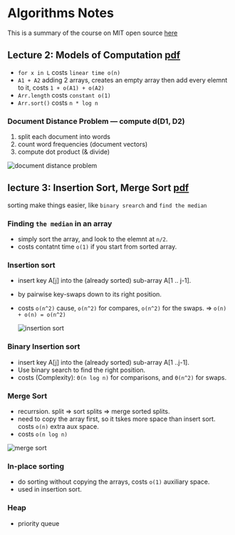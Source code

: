 # Algorithms Notes

This is a summary of the course on MIT open source [here](https://ocw.mit.edu/courses/electrical-engineering-and-computer-science/6-006-introduction-to-algorithms-fall-2011/)

## Lecture 2: Models of Computation [pdf](https://ocw.mit.edu/courses/electrical-engineering-and-computer-science/6-006-introduction-to-algorithms-fall-2011/lecture-videos/MIT6_006F11_lec02.pdf)

* `for x in L` costs `linear time o(n)`
* `A1 + A2` adding 2 arrays, creates an empty array then add every elemnt to it, costs `1 + o(A1) + o(A2)`
* `Arr.length` costs `constant o(1)`
* `Arr.sort()` costs `n * log n`

### Document Distance Problem — compute d\(D1, D2\)

1. split each document into words
2. count word frequencies \(document vectors\)
3. compute dot product \(& divide\)

![document distance problem](https://i.imgur.com/C5q06yd.png)

## lecture 3: Insertion Sort, Merge Sort [pdf](https://ocw.mit.edu/courses/electrical-engineering-and-computer-science/6-006-introduction-to-algorithms-fall-2011/lecture-videos/MIT6_006F11_lec03.pdf)

sorting make things easier, like `binary srearch` and `find the median`

### Finding `the median` in an array

* simply sort the array, and look to the elemnt at `n/2`.
* costs contatnt time `o(1)` if you start from sorted array.

### Insertion sort

* insert key A\[j\] into the \(already sorted\) sub-array A\[1 .. j-1\].
* by pairwise key-swaps down to its right position.
* costs `o(n^2)` cause, `o(n^2)` for compares, `o(n^2)` for the swaps. =&gt; `o(n) + o(n) = o(n^2)`

  ![insertion sort](https://i.imgur.com/4pavsrV.png)

### Binary Insertion sort

* insert key A\[j\] into the \(already sorted\) sub-array A\[1 ..j-1\].
* Use binary search to find the right position.
* costs \(Complexity\): `Θ(n log n)` for comparisons, and `Θ(n^2)` for swaps.

### Merge Sort

* recurrsion. split =&gt; sort splits =&gt; merge sorted splits.
* need to copy the array first, so it tskes more space than insert sort. costs `o(n)` extra aux space.
* costs `o(n log n)`

![merge sort](https://i.imgur.com/8jN6RCh.png)

### In-place sorting

* do sorting without copying the arrays, costs `o(1)` auxiliary space.
* used in insertion sort.

### Heap

* priority queue

